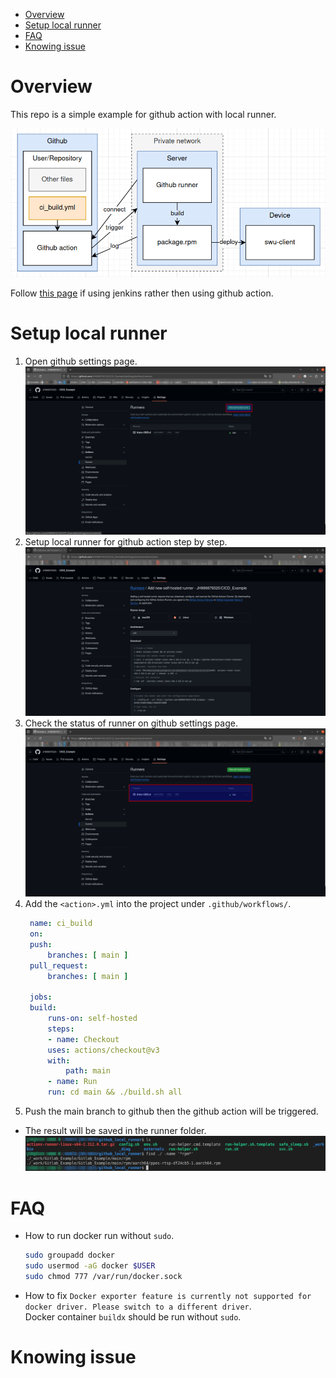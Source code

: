 <!--
 Copyright (c) 2024 innodisk Crop.
 
 This software is released under the MIT License.
 https://opensource.org/licenses/MIT
-->

- [Overview](#overview)
- [Setup local runner](#setup-local-runner)
- [FAQ](#faq)
- [Knowing issue](#knowing-issue)

# Overview
This repo is a simple example for github action with local runner.

![](doc/flow.png)

Follow [this page](JENKINS.md) if using jenkins rather then using github action.

# Setup local runner
1. Open github settings page.
    ![](doc/step1.png)
2. Setup local runner for github action step by step.
    ![](doc/step2.png)
3. Check the status of runner on github settings page.
    ![](doc/step3.png)
4. Add the `<action>.yml` into the project under `.github/workflows/`.
   ```yaml
    name: ci_build
    on:
    push:
        branches: [ main ]
    pull_request:
        branches: [ main ]

    jobs:
    build:
        runs-on: self-hosted
        steps:
        - name: Checkout
        uses: actions/checkout@v3
        with:
            path: main
        - name: Run
        run: cd main && ./build.sh all
   ```
5. Push the main branch to github then the github action will be triggered.
- The result will be saved in the runner folder.
    ![](doc/result.png)

# FAQ
- How to run docker run without `sudo`.
  ```bash
  sudo groupadd docker
  sudo usermod -aG docker $USER
  sudo chmod 777 /var/run/docker.sock
  ```
- How to fix `Docker exporter feature is currently not supported for docker driver. Please switch to a different driver`.  
  Docker container `buildx` should be run without `sudo`.

# Knowing issue